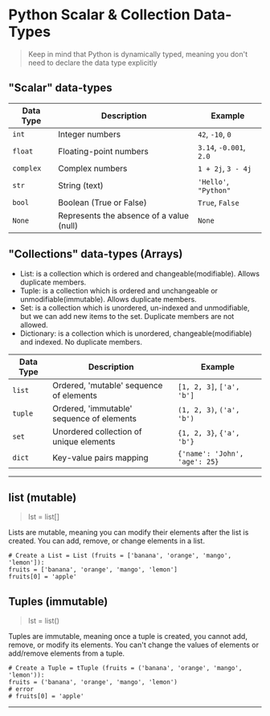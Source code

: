# Python Scalar & Collection Data-Types

> Keep in mind that Python is dynamically typed, meaning you don't need to declare the data type explicitly

## "Scalar" data-types

| Data Type   | Description                                     | Example               |
|-------------|-------------------------------------------------|-----------------------|
| `int`       | Integer numbers                                 | `42`, `-10`, `0`      |
| `float`     | Floating-point numbers                          | `3.14`, `-0.001`, `2.0`|
| `complex`   | Complex numbers                                 | `1 + 2j`, `3 - 4j`     |
| `str`       | String (text)                                   | `'Hello'`, `"Python"`  |
| `bool`      | Boolean (True or False)                         | `True`, `False`        |
| `None`      | Represents the absence of a value (null)        | `None`                |


## "Collections" data-types (Arrays)
- List: is a collection which is ordered and changeable(modifiable). Allows duplicate members.
- Tuple: is a collection which is ordered and unchangeable or unmodifiable(immutable). Allows duplicate members.
- Set: is a collection which is unordered, un-indexed and unmodifiable, but we can add new items to the set. Duplicate members are not allowed.
- Dictionary: is a collection which is unordered, changeable(modifiable) and indexed. No duplicate members.

| Data Type   | Description                                      | Example                                        |
|-------------|--------------------------------------------------|------------------------------------------------|
| `list`      | Ordered, 'mutable' sequence of elements            | `[1, 2, 3]`, `['a', 'b']`                      |
| `tuple`     | Ordered, 'immutable' sequence of elements          | `(1, 2, 3)`, `('a', 'b')`                      |
| `set`       | Unordered collection of unique elements          | `{1, 2, 3}`, `{'a', 'b'}`                      |
| `dict`      | Key-value pairs mapping                          | `{'name': 'John', 'age': 25}`                  |

---

## list (mutable)

> lst = list[]

Lists are mutable, meaning you can modify their elements after the list is created.
You can add, remove, or change elements in a list.

```
# Create a List = List (fruits = ['banana', 'orange', 'mango', 'lemon']):
fruits = ['banana', 'orange', 'mango', 'lemon']
fruits[0] = 'apple'
```

## Tuples (immutable)

> lst = list()

Tuples are immutable, meaning once a tuple is created, you cannot add, remove, or modify its elements.
You can't change the values of elements or add/remove elements from a tuple.

```
# Create a Tuple = tTuple (fruits = ('banana', 'orange', 'mango', 'lemon')):
fruits = ('banana', 'orange', 'mango', 'lemon')
# error
# fruits[0] = 'apple'
```

---



